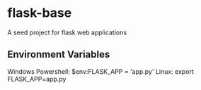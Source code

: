 # flask-base
A seed project for flask web applications

## Environment Variables
Windows Powershell: $env:FLASK_APP = 'app.py'
Linux: export FLASK_APP=app.py